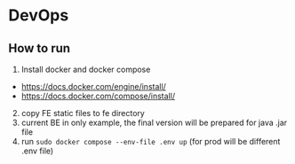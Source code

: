 # DevOps
## How to run
1. Install docker and docker compose 
- https://docs.docker.com/engine/install/
- https://docs.docker.com/compose/install/
2. copy FE static files to fe directory
3. current BE in only example, the final version will be prepared for java .jar file
4. run ```sudo docker compose --env-file .env up``` (for prod will be different .env file)